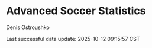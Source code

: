 # Advanced Soccer Statistics
Denis Ostroushko

<!-- gfm -->

Last successful data update: 2025-10-12 09:15:57 CST
